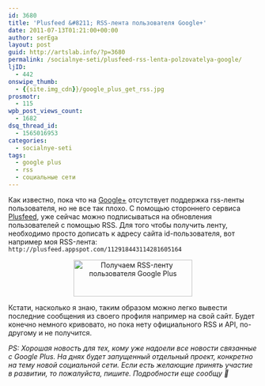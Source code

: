 ```yaml
---
id: 3680
title: 'Plusfeed &#8211; RSS-лента пользователя Google+'
date: 2011-07-13T01:21:00+00:00
author: serEga
layout: post
guid: http://artslab.info/?p=3680
permalink: /socialnye-seti/plusfeed-rss-lenta-polzovatelya-google/
ljID:
  - 442
onswipe_thumb:
  - {{site.img_cdn}}/google_plus_get_rss.jpg
prosmotr:
  - 115
wpb_post_views_count:
  - 1682
dsq_thread_id:
  - 1565016953
categories:
  - socialnye-seti
tags:
  - google plus
  - rss
  - социальные сети
---
```

Как известно, пока что на [Google+](http://artslab.info/tag/google-plus/) отсутствует поддержка rss-ленты пользователя, но не все так плохо. С помощью стороннего сервиса [Plusfeed](http://plusfeed.appspot.com/ "получить rss-фид с google plus"), уже сейчас можно подписываться на обновления пользователей с помощью RSS. Для того чтобы получить ленту, необходимо просто дописать к адресу сайта id-пользователя, вот например моя RSS-лента: `http://plusfeed.appspot.com/112918443114281605164`

<center>
  <img src="{{site.img_cdn}}/google_plus_get_rss.jpg" alt="Получаем RSS-ленту пользователя Google Plus" title="google_plus_get_rss" width="240" height="74" class="alignnone size-full wp-image-3681" />
</center>

Кстати, насколько я знаю, таким образом можно легко вывести последние сообщения из своего профиля например на свой сайт. Будет конечно немного кривовато, но пока нету официального RSS и API, по-другому и не получится.

_PS: Хорошая новость для тех, кому уже надоели все новости связанные с Google Plus. На днях будет запущенный отдельный проект, конкретно на тему новой социальной сети. Если есть желающие принять участие в развитии, то пожалуйста, пишите. Подробности еще сообщу 🙂_